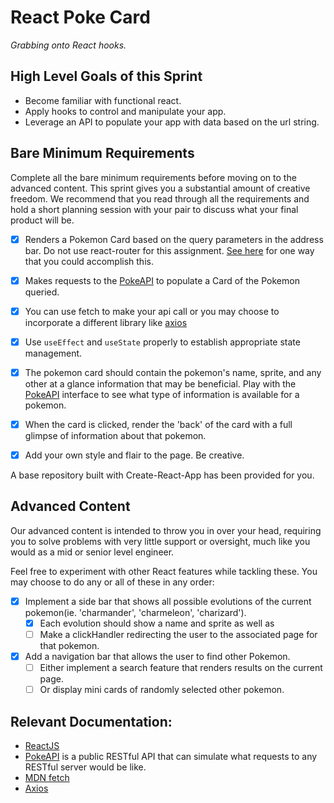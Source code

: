 # React Poke Card

_Grabbing onto React hooks._

## High Level Goals of this Sprint
* Become familiar with functional react.
* Apply hooks to control and manipulate your app.
* Leverage an API to populate your app with data based on the url string.

## Bare Minimum Requirements

Complete all the bare minimum requirements before moving on to the advanced content. This sprint gives you a substantial amount of creative freedom. We recommend that you read through all the requirements and hold a short planning session with your pair to discuss what your final product will be.

- [x] Renders a Pokemon Card based on the query parameters in the address bar. Do not use react-router for this assignment. [See here](https://stackoverflow.com/questions/56111914/how-to-read-url-parameters-within-component-in-react-js) for one way that you could accomplish this.

- [x] Makes requests to the [PokeAPI](https://pokeapi.co/) to populate a Card of the Pokemon queried.

- [x] You can use fetch to make your api call or you may choose to incorporate a different library like [axios](https://axios-http.com/docs/intro)

- [x] Use `useEffect` and `useState` properly to establish appropriate state management.

- [x] The pokemon card should contain the pokemon's name, sprite, and any other at a glance information that may be beneficial. Play with the [PokeAPI](https://pokeapi.co/) interface to see what type of information is available for a pokemon.

- [x] When the card is clicked, render the 'back' of the card with a full glimpse of information about that pokemon.

- [x] Add your own style and flair to the page. Be creative.



A base repository built with Create-React-App has been provided for you.

## Advanced Content

Our advanced content is intended to throw you in over your head, requiring you to solve problems with very little support or oversight, much like you would as a mid or senior level engineer.

Feel free to experiment with other React features while tackling these. You may choose to do any or all of these in any order:

- [x] Implement a side bar that shows all possible evolutions of the current pokemon(ie. 'charmander', 'charmeleon', 'charizard'). 
  - [x] Each evolution should show a name and sprite as well as 
  - [ ] Make a clickHandler redirecting the user to the associated page for that pokemon.

- [x] Add a navigation bar that allows the user to find other Pokemon.
  - [ ] Either implement a search feature that renders results on the current page.
  - [ ] Or display mini cards of randomly selected other pokemon.

## Relevant Documentation:

* [ReactJS](https://reactjs.org/docs/getting-started.html)
* [PokeAPI](https://pokeapi.co/) is a public RESTful API that can simulate what requests to any RESTful server would be like.
* [MDN fetch](https://developer.mozilla.org/en-US/docs/Web/API/fetch)
* [Axios](https://axios-http.com/docs/intro)